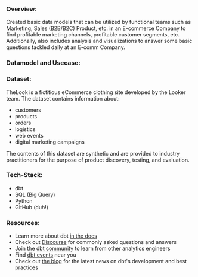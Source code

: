 
### Overview:
Created basic data models that can be utilized by functional teams such as Marketing, Sales (B2B/B2C) Product, etc. in an E-commerce Company to find profitable marketing channels, profitable customer segments, etc.
Additionally, also includes analysis and visualizations to answer some basic questions tackled daily at an E-comm Company.

### Datamodel and Usecase:

### Dataset: 

TheLook is a fictitious eCommerce clothing site developed by the Looker team. The dataset contains information about:
- customers
- products
- orders
- logistics
- web events 
- digital marketing campaigns
  
The contents of this dataset are synthetic and are provided to industry practitioners for the purpose of product discovery, testing, and evaluation.

### Tech-Stack:

- dbt
- SQL (Big Query)
- Python
- GitHub (duh!)

### Resources:
- Learn more about dbt [in the docs](https://docs.getdbt.com/docs/introduction)
- Check out [Discourse](https://discourse.getdbt.com/) for commonly asked questions and answers
- Join the [dbt community](http://community.getbdt.com/) to learn from other analytics engineers
- Find [dbt events](https://events.getdbt.com) near you
- Check out [the blog](https://blog.getdbt.com/) for the latest news on dbt's development and best practices
